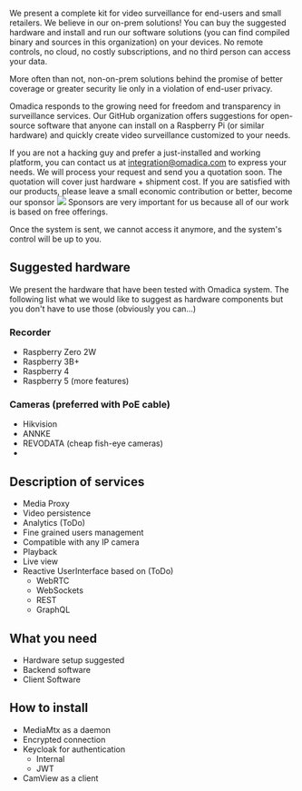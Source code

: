 We present a complete kit for video surveillance for end-users and small retailers. We believe in our on-prem solutions! You can buy the suggested hardware and install and run our software solutions (you can find compiled binary and sources in this organization) on your devices. No remote controls, no cloud, no costly subscriptions, and no third person can access your data.  

More often than not, non-on-prem solutions behind the promise of better coverage or greater security lie only in a violation of end-user privacy.

Omadica responds to the growing need for freedom and transparency in surveillance services. Our GitHub organization offers suggestions for open-source software that anyone can install on a Raspberry Pi (or similar hardware) and quickly create video surveillance customized to your needs.

If you are not a hacking guy and prefer a just-installed and working platform, you can contact us at integration@omadica.com to express your needs. We will process your request and send you a quotation soon. The quotation will cover just hardware + shipment cost. If you are satisfied with our products, please leave a small economic contribution or better, become our sponsor [![](https://img.shields.io/static/v1?label=Sponsor&message=%E2%9D%A4&logo=GitHub&color=%23fe8e86)](https://github.com/sponsors/Omadica) Sponsors are very important for us because all of our work is based on free offerings.

Once the system is sent, we cannot access it anymore, and the system's control will be up to you. 
 
## Suggested hardware
We present the hardware that have been tested with Omadica system. The following list what we would like to suggest as hardware components but you don't have to use those (obviously you can...)
### Recorder
* Raspberry Zero 2W
* Raspberry 3B+
* Raspberry 4
* Raspberry 5 (more features)

### Cameras (preferred with PoE cable)
* Hikvision 
* ANNKE
* REVODATA (cheap fish-eye cameras)
* 


## Description of services
* Media Proxy
* Video persistence
* Analytics (ToDo)
* Fine grained users management
* Compatible with any IP camera 
* Playback 
* Live view
* Reactive UserInterface based on (ToDo)
    * WebRTC
    * WebSockets
    * REST
    * GraphQL
## What you need
* Hardware setup suggested
* Backend software
* Client Software

## How to install
* MediaMtx as a daemon
* Encrypted connection
* Keycloak for authentication
    * Internal
    * JWT
* CamView as a client
